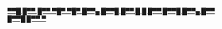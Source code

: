 
[▀▀█ █▀▀ █▀▀ ▀█▀ ▀█▀     █▀▀▄ █▀▀█ █▀▀     █  █ █▀▀ █▀▀█ █▀▀▄ █▀▀ █▀▀█ █▀▀ ▀ ](https://oscarmiike.github.io/ascii-doc-headers/)

